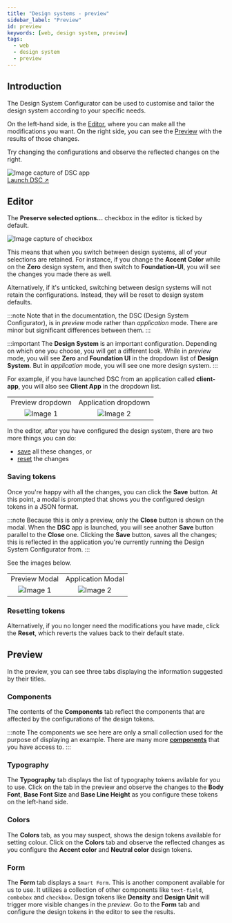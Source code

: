 ```yaml
---
title: "Design systems - preview"
sidebar_label: "Preview"
id: preview
keywords: [web, design system, preview]
tags:
  - web
  - design system
  - preview
---
```


## Introduction

The Design System Configurator can be used to customise and tailor the design system according to your specific needs.

On the left-hand side, is the [Editor](../../../web/design-systems/preview/#editor), where you can make all the modifications you want. On the right side, you can see the [Preview](../../../web/design-systems/preview/#preview) with the results of those changes.

Try changing the configurations and observe the reflected changes on the right.

<div class="demo-view">
  <img id="shadowed-img" src="/img/DSC-checkbox.PNG" alt="Image capture of DSC app"/>
  <div>
    <a class="overlay-link" href="/dsc/" target="_blank">Launch DSC &#x2197;</a>
  </div>
</div>

## Editor

The **Preserve selected options...** checkbox in the editor is ticked by default.

<img id="shadowed-img" src="/img/preserve-checkbox.PNG" alt="Image capture of checkbox"/>

This means that when you switch between design systems, all of your selections are retained.
For instance, if you change the **Accent Color** while on the **Zero** design system, and then switch to **Foundation-UI**, you will see the changes you made there as well.

Alternatively, if it's unticked, switching between design systems will not retain the configurations.
Instead, they will be reset to design system defaults.

:::note
Note that in the documentation, the DSC (Design System Configurator), is in *preview* mode rather than *application* mode. There are minor but significant differences between them.
:::

:::important
The **Design System** is an important configuration. Depending on which one you choose, you will get a different look. While in *preview* mode, you will see **Zero** and **Foundation UI** in the dropdown list of **Design System**. But in *application* mode, you will see one more design system.
:::

For example, if you have launched DSC from an application called **client-app**, you will also see **Client App** in the dropdown list.

|                                        |                                       |
| :------------------------------------: | :-----------------------------------: |
|            Preview dropdown            |         Application dropdown          |
| ![Image 1](/img/preview_drop_down.PNG) | ![Image 2](/img/custom_drop_down.PNG) |

In the editor, after you have configured the design system, there are two more things you can do:

- [save](../../../web/design-systems/preview/#saving-tokens) all these changes, or
- [reset](../../../web/design-systems/preview/#resetting-tokens) the changes

### Saving tokens

Once you're happy with all the changes, you can click the **Save** button. At this point, a modal is prompted that shows you the configured design tokens in a JSON format.

:::note
Because this is only a preview, only the **Close** button is shown on the modal. When the **DSC** app is launched, you will see another **Save** button parallel to the **Close** one. Clicking the **Save** button, saves all the changes; this is reflected in the application you're currently running the Design System Configurator from.
:::

See the images below.

|                                  |                                 |
| :------------------------------: | :-----------------------------: |
|          Preview Modal           |        Application Modal        |
| ![Image 1](/img/close_modal.PNG) | ![Image 2](/img/save_modal.PNG) |

### Resetting tokens

Alternatively, if you no longer need the modifications you have made, click the **Reset**, which reverts the values back to their default state.

## Preview

In the preview, you can see three tabs displaying the information suggested by their titles.

### Components

The contents of the **Components** tab reflect the components that are affected by the configurations of the design tokens.

:::note
The components we see here are only a small collection used for the purpose of displaying an example. There are many more **[components](../../../web/web-components/overview)** that you have access to.
:::

### Typography

The **Typography** tab displays the list of typography tokens avilable for you to use. Click on the tab in the preview and observe the changes to the **Body Font**, **Base Font Size** and **Base Line Height** as you configure these tokens on the left-hand side.

### Colors

The **Colors** tab, as you may suspect, shows the design tokens available for setting colour. Click on the **Colors** tab and observe the reflected changes as you configure the **Accent color** and **Neutral color** design tokens.

### Form

The **Form** tab displays a `Smart Form`. This is another component available for us to use. It utilizes a collection of other components like `text-field`, `combobox` and `checkbox`. Design tokens like **Density** and **Design Unit** will trigger more visible changes in the *preview*. Go to the **Form** tab and configure the design tokens in the editor to see the results.